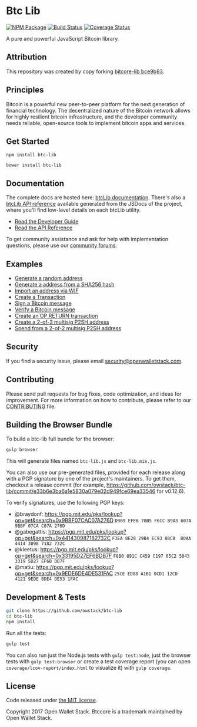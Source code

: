 Btc Lib
=======

[![NPM Package](https://img.shields.io/npm/v/btc-lib.svg?style=flat-square)](https://www.npmjs.org/package/btc-lib)
[![Build Status](https://img.shields.io/travis/owstack/btc-lib.svg?branch=master&style=flat-square)](https://travis-ci.org/owstack/btc-lib)
[![Coverage Status](https://img.shields.io/coveralls/owstack/btc-lib.svg?style=flat-square)](https://coveralls.io/r/owstack/btc-lib)

A pure and powerful JavaScript Bitcoin library.

## Attribution

This repository was created by copy forking [bitcore-lib bce9b83](https://github.com/bitpay/bitcore-lib/commit/bce9b83f50c3ed5df2c1ab1d5fc164580666c6db).

## Principles

Bitcoin is a powerful new peer-to-peer platform for the next generation of financial technology. The decentralized nature of the Bitcoin network allows for highly resilient bitcoin infrastructure, and the developer community needs reliable, open-source tools to implement bitcoin apps and services.

## Get Started

```
npm install btc-lib
```

```
bower install btc-lib
```

## Documentation

The complete docs are hosted here: [btcLib documentation](http://btc.io/guide/). There's also a [btcLib API reference](http://btc.io/api/) available generated from the JSDocs of the project, where you'll find low-level details on each btcLib utility.

- [Read the Developer Guide](http://btcLib.io/guide/)
- [Read the API Reference](http://btcLib.io/api/)

To get community assistance and ask for help with implementation questions, please use our [community forums](https://forum.btcLib.io/).

## Examples

* [Generate a random address](https://github.com/owstack/btc-lib/blob/master/docs/examples.md#generate-a-random-address)
* [Generate a address from a SHA256 hash](https://github.com/owstack/btc-lib/blob/master/docs/examples.md#generate-a-address-from-a-sha256-hash)
* [Import an address via WIF](https://github.com/owstack/btc-lib/blob/master/docs/examples.md#import-an-address-via-wif)
* [Create a Transaction](https://github.com/owstack/btc-lib/blob/master/docs/examples.md#create-a-transaction)
* [Sign a Bitcoin message](https://github.com/owstack/btc-lib/blob/master/docs/examples.md#sign-a-bitcoin-message)
* [Verify a Bitcoin message](https://github.com/owstack/btc-lib/blob/master/docs/examples.md#verify-a-bitcoin-message)
* [Create an OP RETURN transaction](https://github.com/owstack/btc-lib/blob/master/docs/examples.md#create-an-op-return-transaction)
* [Create a 2-of-3 multisig P2SH address](https://github.com/owstack/btc-lib/blob/master/docs/examples.md#create-a-2-of-3-multisig-p2sh-address)
* [Spend from a 2-of-2 multisig P2SH address](https://github.com/owstack/btc-lib/blob/master/docs/examples.md#spend-from-a-2-of-2-multisig-p2sh-address)


## Security

If you find a security issue, please email security@openwalletstack.com.

## Contributing

Please send pull requests for bug fixes, code optimization, and ideas for improvement. For more information on how to contribute, please refer to our [CONTRIBUTING](https://github.com/owstack/btc-lib/blob/master/CONTRIBUTING.md) file.

## Building the Browser Bundle

To build a btc-lib full bundle for the browser:

```sh
gulp browser
```

This will generate files named `btc-lib.js` and `btc-lib.min.js`.

You can also use our pre-generated files, provided for each release along with a PGP signature by one of the project's maintainers. To get them, checkout a release commit (for example, https://github.com/owstack/btc-lib/commit/e33b6e3ba6a1e5830a079e02d949fce69ea33546 for v0.12.6).

To verify signatures, use the following PGP keys:
- @braydonf: https://pgp.mit.edu/pks/lookup?op=get&search=0x9BBF07CAC07A276D `D909 EFE6 70B5 F6CC 89A3 607A 9BBF 07CA C07A 276D`
- @gabegattis: https://pgp.mit.edu/pks/lookup?op=get&search=0x441430987182732C `F3EA 8E28 29B4 EC93 88CB  B0AA 4414 3098 7182 732C`
- @kleetus: https://pgp.mit.edu/pks/lookup?op=get&search=0x33195D27EF6BDB7F `F8B0 891C C459 C197 65C2 5043 3319 5D27 EF6B DB7F`
- @matiu: https://pgp.mit.edu/pks/lookup?op=get&search=0x9EDE6DE4DE531FAC `25CE ED88 A1B1 0CD1 12CD  4121 9EDE 6DE4 DE53 1FAC`


## Development & Tests

```sh
git clone https://github.com/owstack/btc-lib
cd btc-lib
npm install
```

Run all the tests:

```sh
gulp test
```

You can also run just the Node.js tests with `gulp test:node`, just the browser tests with `gulp test:browser`
or create a test coverage report (you can open `coverage/lcov-report/index.html` to visualize it) with `gulp coverage`.

## License

Code released under [the MIT license](https://github.com/owstack/btc-lib/blob/master/LICENSE).

Copyright 2017 Open Wallet Stack. Btccore is a trademark maintained by Open Wallet Stack.
